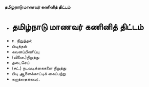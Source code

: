 **தமிழ்நாடு மாணவர் கணினித் திட்டம்**
- # தமிழ்நாடு மாணவர் கணினித் திட்டம்
- n. நிறுத்தல்
- பிடித்தல்
- கவனப்பிணிப்பு
- (வினை.)நிறுத்து
- தடைசெய்
- (சட்.) நடவடிக்கைகளை நிறுத்து
- பிடி ஆளைக்காட்டிக் கைப்பற்று
- கருத்தைக்கவர்.

